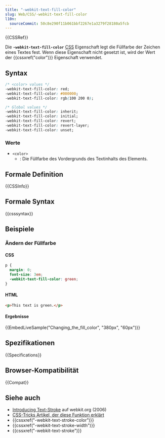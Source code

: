 ```yaml
---
title: "-webkit-text-fill-color"
slug: Web/CSS/-webkit-text-fill-color
l10n:
  sourceCommit: 50c8e290f11b061bbf2267e1a3279f28180a5fcb
---
```


{{CSSRef}}

Die **`-webkit-text-fill-color`** [CSS](/de/docs/Web/CSS) Eigenschaft legt die Füllfarbe der Zeichen eines Textes fest. Wenn diese Eigenschaft nicht gesetzt ist, wird der Wert der {{cssxref("color")}} Eigenschaft verwendet.

## Syntax

```css
/* <color> values */
-webkit-text-fill-color: red;
-webkit-text-fill-color: #000000;
-webkit-text-fill-color: rgb(100 200 0);

/* Global values */
-webkit-text-fill-color: inherit;
-webkit-text-fill-color: initial;
-webkit-text-fill-color: revert;
-webkit-text-fill-color: revert-layer;
-webkit-text-fill-color: unset;
```

### Werte

- `<color>`
  - : Die Füllfarbe des Vordergrunds des Textinhalts des Elements.

## Formale Definition

{{CSSInfo}}

## Formale Syntax

{{csssyntax}}

## Beispiele

### Ändern der Füllfarbe

#### CSS

```css
p {
  margin: 0;
  font-size: 3em;
  -webkit-text-fill-color: green;
}
```

#### HTML

```html
<p>This text is green.</p>
```

#### Ergebnisse

{{EmbedLiveSample("Changing_the_fill_color", "380px", "60px")}}

## Spezifikationen

{{Specifications}}

## Browser-Kompatibilität

{{Compat}}

## Siehe auch

- [Introducing Text-Stroke](https://webkit.org/blog/85/introducing-text-stroke/) auf webkit.org (2006)
- [CSS-Tricks Artikel, der diese Funktion erklärt](https://css-tricks.com/adding-stroke-to-web-text/)
- {{cssxref("-webkit-text-stroke-color")}}
- {{cssxref("-webkit-text-stroke-width")}}
- {{cssxref("-webkit-text-stroke")}}
